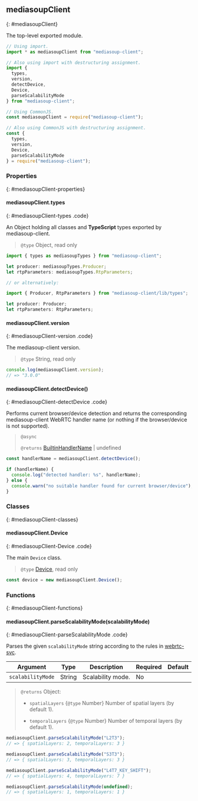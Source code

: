 ## mediasoupClient
{: #mediasoupClient}

<section markdown="1">

The top-level exported module.

```javascript
// Using import.
import * as mediasoupClient from "mediasoup-client";

// Also using import with destructuring assignment.
import {
  types,
  version,
  detectDevice,
  Device,
  parseScalabilityMode
} from "mediasoup-client";

// Using CommonJS.
const mediasoupClient = require("mediasoup-client");

// Also using CommonJS with destructuring assignment.
const {
  types,
  version,
  Device,
  parseScalabilityMode
} = require("mediasoup-client");
```

</section>


### Properties
{: #mediasoupClient-properties}

<section markdown="1">

#### mediasoupClient.types
{: #mediasoupClient-types .code}

An Object holding all classes and **TypeScript** types exported by mediasoup-client.

> `@type` Object, read only

```typescript
import { types as mediasoupTypes } from "mediasoup-client";

let producer: mediasoupTypes.Producer;
let rtpParameters: mediasoupTypes.RtpParameters;

// or alternatively:

import { Producer, RtpParameters } from "mediasoup-client/lib/types";

let producer: Producer;
let rtpParameters: RtpParameters;
```

#### mediasoupClient.version
{: #mediasoupClient-version .code}

The mediasoup-client version.

> `@type` String, read only

```javascript
console.log(mediasoupClient.version);
// => "3.0.0"
```

#### mediasoupClient.detectDevice()
{: #mediasoupClient-detectDevice .code}

Performs current browser/device detection and returns the corresponding mediasoup-client WebRTC handler name (or nothing if the browser/device is not supported).

> `@async`
> 
> `@returns` [BuiltinHandlerName](#BuiltinHandlerName) \| undefined

```javascript
const handlerName = mediasoupClient.detectDevice();

if (handlerName) {
  console.log("detected handler: %s", handlerName);
} else {
  console.warn("no suitable handler found for current browser/device");
}
```

</section>


### Classes
{: #mediasoupClient-classes}

<section markdown="1">

#### mediasoupClient.Device
{: #mediasoupClient-Device .code}

The main `Device` class.

> `@type` [Device](#Device), read only

```javascript
const device = new mediasoupClient.Device();
```

</section>


### Functions
{: #mediasoupClient-functions}

<section markdown="1">

#### mediasoupClient.parseScalabilityMode(scalabilityMode)
{: #mediasoupClient-parseScalabilityMode .code}

Parses the given `scalabilityMode` string according to the rules in [webrtc-svc](https://w3c.github.io/webrtc-svc/).

<div markdown="1" class="table-wrapper L3">

Argument   | Type    | Description | Required | Default 
---------- | ------- | ----------- | -------- | ----------
`scalabilityMode` | String | Scalability mode. | No |

</div>

> `@returns` Object:
> 
> * `spatialLayers` {`@type` Number} Number of spatial layers (by default 1).
>
> * `temporalLayers` {`@type` Number} Number of temporal layers (by default 1).

```javascript
mediasoupClient.parseScalabilityMode("L2T3");
// => { spatialLayers: 2, temporalLayers: 3 }

mediasoupClient.parseScalabilityMode("S3T3");
// => { spatialLayers: 3, temporalLayers: 3 }

mediasoupClient.parseScalabilityMode("L4T7_KEY_SHIFT");
// => { spatialLayers: 4, temporalLayers: 7 }

mediasoupClient.parseScalabilityMode(undefined);
// => { spatialLayers: 1, temporalLayers: 1 }
```

</section>

